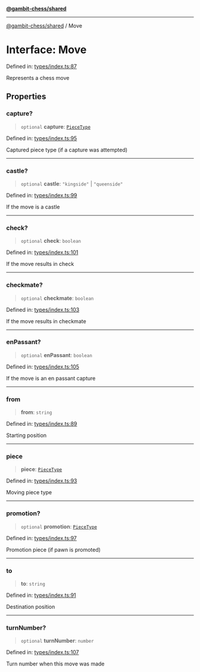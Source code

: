 [**@gambit-chess/shared**](../README.md)

***

[@gambit-chess/shared](../globals.md) / Move

# Interface: Move

Defined in: [types/index.ts:87](https://github.com/cango91/gambit-chess/blob/b8ea13e4976c99c29d095eae7bc504b86f9add51/shared/src/types/index.ts#L87)

Represents a chess move

## Properties

### capture?

> `optional` **capture**: [`PieceType`](../type-aliases/PieceType.md)

Defined in: [types/index.ts:95](https://github.com/cango91/gambit-chess/blob/b8ea13e4976c99c29d095eae7bc504b86f9add51/shared/src/types/index.ts#L95)

Captured piece type (if a capture was attempted)

***

### castle?

> `optional` **castle**: `"kingside"` \| `"queenside"`

Defined in: [types/index.ts:99](https://github.com/cango91/gambit-chess/blob/b8ea13e4976c99c29d095eae7bc504b86f9add51/shared/src/types/index.ts#L99)

If the move is a castle

***

### check?

> `optional` **check**: `boolean`

Defined in: [types/index.ts:101](https://github.com/cango91/gambit-chess/blob/b8ea13e4976c99c29d095eae7bc504b86f9add51/shared/src/types/index.ts#L101)

If the move results in check

***

### checkmate?

> `optional` **checkmate**: `boolean`

Defined in: [types/index.ts:103](https://github.com/cango91/gambit-chess/blob/b8ea13e4976c99c29d095eae7bc504b86f9add51/shared/src/types/index.ts#L103)

If the move results in checkmate

***

### enPassant?

> `optional` **enPassant**: `boolean`

Defined in: [types/index.ts:105](https://github.com/cango91/gambit-chess/blob/b8ea13e4976c99c29d095eae7bc504b86f9add51/shared/src/types/index.ts#L105)

If the move is an en passant capture

***

### from

> **from**: `string`

Defined in: [types/index.ts:89](https://github.com/cango91/gambit-chess/blob/b8ea13e4976c99c29d095eae7bc504b86f9add51/shared/src/types/index.ts#L89)

Starting position

***

### piece

> **piece**: [`PieceType`](../type-aliases/PieceType.md)

Defined in: [types/index.ts:93](https://github.com/cango91/gambit-chess/blob/b8ea13e4976c99c29d095eae7bc504b86f9add51/shared/src/types/index.ts#L93)

Moving piece type

***

### promotion?

> `optional` **promotion**: [`PieceType`](../type-aliases/PieceType.md)

Defined in: [types/index.ts:97](https://github.com/cango91/gambit-chess/blob/b8ea13e4976c99c29d095eae7bc504b86f9add51/shared/src/types/index.ts#L97)

Promotion piece (if pawn is promoted)

***

### to

> **to**: `string`

Defined in: [types/index.ts:91](https://github.com/cango91/gambit-chess/blob/b8ea13e4976c99c29d095eae7bc504b86f9add51/shared/src/types/index.ts#L91)

Destination position

***

### turnNumber?

> `optional` **turnNumber**: `number`

Defined in: [types/index.ts:107](https://github.com/cango91/gambit-chess/blob/b8ea13e4976c99c29d095eae7bc504b86f9add51/shared/src/types/index.ts#L107)

Turn number when this move was made
